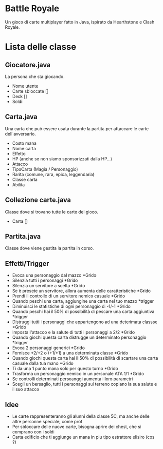 # Battle Royale
Un gioco di carte multiplayer fatto in Java, ispirato da Hearthstone e Clash Royale.

# Lista delle classe
## Giocatore.java
La persona che sta giocando.
- Nome utente
- Carte sbloccate []
- Deck []
- Soldi

## Carta.java
Una carta che può essere usata durante la partita per attaccare le carte dell'avversario.
- Costo mana
- Nome carta
- Effetto
- HP (anche se non siamo sponsorizzati dalla HP...)
- Attacco
- TipoCarta (Magia / Personaggio)
- Rarita (comune, rara, epica, leggendaria)
- Classe carta
- Abilita

## Collezione carte.java
Classe dove si trovano tutte le carte del gioco.
- Carta []

## Partita.java
Classe dove viene gestita la partita in corso.


## Effetti/Trigger
- Evoca una personaggio dal mazzo          *Grido
- Silenzia tutti i personaggi                  *Grido
- Silenzia un servitore a scelta                 *Grido
- Se è presete un servitore, allora aumenta delle caratteristiche               *Grido
- Prendi il controllo di un servitore nemico casuale                      *Grido
- Quando peschi una carta, aggiungine una carta nel tuo mazzo                *trigger
- Diminuisci le statistiche di ogni personaggio di -1/-1                      *Grido
- Quando peschi hai il 50% di possibilità di pescare una carta aggiuntiva        *trigger
- Distruggi tutti i personaggi che appartengono ad una deterimata classse           *Grido
- Imposta l'attacco e la salute di tutti i personaggi a 2/2                     *Grido
- Quando giochi questa carta distrugge un determinato personaggio             *trigger
- Evoca 2 personaggi generici                                        *Grido
- Fornisce +2/+2 o (+1/+1) a una determinata classe                          *Grido
- Quando giochi questa carta hai il 50% di possibilità di scartare una carta casuale dalla tua mano                    *Grido
- Ti da una 1 punto mana solo per questo turno                               *Grido 
- Trasforma un personaggio nemico in un personale ATA 1/1                      *Grido
- Se controlli determinati persoanggi aumenta i loro parametri             
- Scegli un bersaglio, tutti i personaggi sul terreno copiano la sua salute e il suo attacco

## Idee
- Le carte rappresenteranno gli alunni della classe 5C, ma anche delle altre personne speciale, come prof
- Per sbloccare delle nuove carte, bisogna aprire dei chest, che si comprano con i soldi
- Carta edificio che ti aggiunge un mana in piu tipo estrattore elisiro (cos ?)
